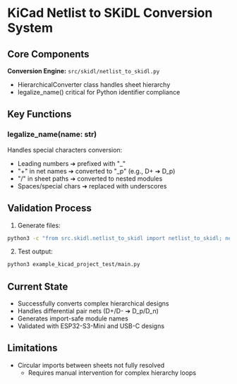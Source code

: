 # KiCad Netlist to SKiDL Conversion System

## Core Components
**Conversion Engine:** `src/skidl/netlist_to_skidl.py`
- HierarchicalConverter class handles sheet hierarchy
- legalize_name() critical for Python identifier compliance

## Key Functions
### legalize_name(name: str)
Handles special characters conversion:
- Leading numbers ➔ prefixed with "_"
- "+" in net names ➔ converted to "_p" (e.g., D+ ➔ D_p)
- "/" in sheet paths ➔ converted to nested modules
- Spaces/special chars ➔ replaced with underscores

## Validation Process
1. Generate files:
```bash
python3 -c "from src.skidl.netlist_to_skidl import netlist_to_skidl; netlist_to_skidl('example_kicad_project.net', 'example_kicad_project_test')"
```

2. Test output:
```bash
python3 example_kicad_project_test/main.py
```

## Current State
- Successfully converts complex hierarchical designs
- Handles differential pair nets (D+/D- ➔ D_p/D_n)
- Generates import-safe module names
- Validated with ESP32-S3-Mini and USB-C designs

## Limitations
- Circular imports between sheets not fully resolved
  - Requires manual intervention for complex hierarchy loops
